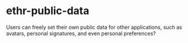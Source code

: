 # ethr-public-data
Users can freely set their own public data for other applications, such as avatars, personal signatures, and even personal preferences?
